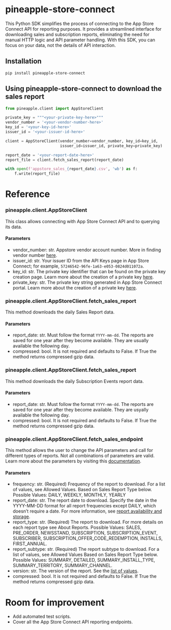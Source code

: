 # pineapple-store-connect

This Python SDK simplifies the process of connecting to the App Store Connect API for reporting purposes. It provides a streamlined interface for downloading sales and subscription reports, eliminating the need for manual HTTP logic and API parameter handling. With this SDK, you can focus on your data, not the details of API interaction.

## Installation

```
pip install pineapple-store-connect
```

## Using pineapple-store-connect to download the sales report

```python
from pineapple.client import AppStoreClient

private_key = """<your-private-key-here>"""
vendor_number = '<your-vendor-number-here>'
key_id = '<your-key-id-here>'
issuer_id = '<your-issuer-id-here>'

client = AppStoreClient(vendor_number=vendor_number, key_id=key_id,
                        issuer_id=issuer_id, private_key=private_key)

report_date = '<your-report-date-here>'
report_file = client.fetch_sales_report(report_date)

with open(f'appstore_sales_{report_date}.csv', 'wb') as f:
    f.write(report_file)
```

# Reference

### pineapple.client.AppStoreClient
This class allows connecting with App Store Connect API and to querying its data.
#### Parameters
- vendor_number: str. Appstore vendor account number. More in finding vendor number [here](https://developer.apple.com/help/app-store-connect/getting-paid/view-payments-and-proceeds).
- issuer_id: str. Your issuer ID from the API Keys page in App Store Connect; for example, `57246542-96fe-1a63-e053-0824d011072a`.
- key_id: str. The private key identifier that can be found on the private key creation page. Learn more about the creation of a private key [here](https://developer.apple.com/documentation/appstoreconnectapi/creating_api_keys_for_app_store_connect_api).
- private_key: str. The private key string generated in App Store Connect portal. Learn more about the creation of a private key [here](https://developer.apple.com/documentation/appstoreconnectapi/creating_api_keys_for_app_store_connect_api).

### pineapple.client.AppStoreClient.fetch_sales_report
This method downloads the daily Sales Report data.
#### Parameters
- report_date: str. Must follow the format `YYYY-mm-dd`. The reports are saved for one year after they become available. They are usually available the following day.
- compressed: bool. It is not required and defaults to False. If True the method returns compressed gzip data.

### pineapple.client.AppStoreClient.fetch_sales_report
This method downloads the daily Subscription Events report data.
#### Parameters
- report_date: str. Must follow the format `YYYY-mm-dd`. The reports are saved for one year after they become available. They are usyally available the following day.
- compressed: bool. It is not required and defaults to False. If True the method returns compressed gzip data.

### pineapple.client.AppStoreClient.fetch_sales_endpoint
This method allows the user to change the API parameters and call for different types of reports. Not all combinations of parameters are valid. Learn more about the parameters by visiting this [documentation](https://developer.apple.com/documentation/appstoreconnectapi/download_sales_and_trends_reports).
#### Parameters
- frequency: str. (Required) Frequency of the report to download. For a list of values, see Allowed Values. Based on Sales Report Type below. Possible Values: DAILY, WEEKLY, MONTHLY, YEARLY
- report_date: str. The report date to download. Specify the date in the YYYY-MM-DD format for all report frequencies except DAILY, which doesn’t require a date. For more information, see [report availability and storage](https://help.apple.com/itc/appssalesandtrends/#/itc48f999955).
- report_type: str. (Required) The report to download. For more details on each report type see About Reports. Possible Values: SALES, PRE_ORDER, NEWSSTAND, SUBSCRIPTION, SUBSCRIPTION_EVENT, SUBSCRIBER, SUBSCRIPTION_OFFER_CODE_REDEMPTION, INSTALLS, FIRST_ANNUAL.
- report_subtype: str. (Required) The report subtype to download. For a list of values, see Allowed Values Based on Sales Report Type below. Possible Values: SUMMARY, DETAILED, SUMMARY_INSTALL_TYPE, SUMMARY_TERRITORY, SUMMARY_CHANNEL.
- version: str. The version of the report. See the [list of values](https://developer.apple.com/documentation/appstoreconnectapi/download_sales_and_trends_reports#discussion).
- compressed: bool. It is not required and defaults to False. If True the method returns compressed gzip data.

# Room for improvement
- Add automated test scripts.
- Cover all the App Store Connect API reporting endpoints.